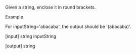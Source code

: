 Given a string, enclose it in round brackets.

Example

For inputString='abacaba', the output should be '(abacaba)'.

[input] string inputString

[output] string
